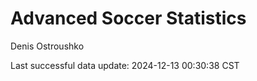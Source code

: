 # Advanced Soccer Statistics
Denis Ostroushko

<!-- gfm -->

Last successful data update: 2024-12-13 00:30:38 CST
